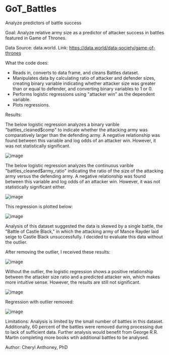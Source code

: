 # GoT_Battles
Analyze predictors of battle success

Goal: Analyze relative army size as a predictor of attacker success in battles featured in Game of Thrones.

Data Source: data.world. Link: https://data.world/data-society/game-of-thrones

What the code does:
- Reads in, converts to data frame, and cleans Battles dataset.
- Manipulates data by calculating ratio of attacker and defender sizes, creating binary variable indicating whether attacker size was greater than or equal to defender, and converting binary variables to 1 or 0.
- Performs logistic regressions using "attacker win" as the dependent variable.
- Plots regressions.

Results:

The below logistic regression analyzes a binary varible "battles_cleaned$comp" to indicate whether the attacking army was comparatively larger than the defending army. A negative relationship was found between this variable and log odds of an attacker win. However, it was not statistically significant.

![image](https://github.com/CompassRose1/GoT_Battles/assets/63609420/8ef0813f-3216-446c-a967-0ab192a63674)


The below logistic regression analyzes the continuous varible "battles_cleaned$army_ratio" indicating the ratio of the size of the attacking army versus the defending army. A negative relationship was found between this variable and log odds of an attacker win. However, it was not statistically significant either.

![image](https://github.com/CompassRose1/GoT_Battles/assets/63609420/1fb36268-e44a-4a9c-8d66-558208454db0)

This regression is plotted below:

![image](https://github.com/CompassRose1/GoT_Battles/assets/63609420/475bdf85-80e4-422e-8478-c010e208f34c)

Analysis of this dataset suggested the data is skewed by a single battle, the "Battle of Castle Black," in which the attacking army of Mance Rayder laid seige to Castle Black unsuccessfully. I decided to evaluate this data without the outlier.

After removing the outlier,  I received these results:

![image](https://github.com/CompassRose1/GoT_Battles/assets/63609420/33256014-b11b-4dbf-96a0-693bcbce7e31)

Without the outlier, the logistic regression shows a positive relationship between the attacker size ratio and a predicted attacker win, which makes more intuitive sense. However, the results are still not significant.

![image](https://github.com/CompassRose1/GoT_Battles/assets/63609420/c3752b7a-eef5-4f74-9c25-7665c6d75c29)

Regression with outlier removed:

![image](https://github.com/CompassRose1/GoT_Battles/assets/63609420/90a6b4f0-2717-475f-9a34-b2fb3f356d84)


Limitations: 
Analysis is limited by the small number of battles in this dataset. Additionally, 60 percent of the battles were removed during processing due to lack of sufficient data. Further analysis would benefit from George R.R. Martin completing more books wtih additional battles to be analysed.

Author: Cheryl Anthoney, PhD


